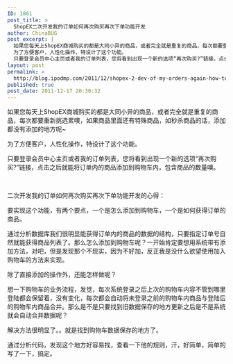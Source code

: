 ```yaml
---
ID: 1861
post_title: >
  ShopEX二次开发我的订单如何再次购买再次下单功能开发
author: ChinaBUG
post_excerpt: |
  如果您每天上ShopEX商城购买的都是大同小异的商品，或者完全就是重复的商品，每次都要重新挑选累噢，如果商品里面还有特殊商品，如秒杀商品的话，添加都没有添加的地方呢~
  为了方便客户，人性化操作，特设计了这个功能。
  只要登录会员中心主页或者我的订单列表，您将看到出现一个新的选项“再次购买?”链接，点击之后就能将订单内的商品添加到购物车内，包含商品的数量噢。
layout: post
permalink: >
  http://blog.ipodmp.com/2011/12/shopex-2-dev-of-my-orders-again-how-to-purchase-orders-of-functional-development.html
published: true
post_date: 2011-12-17 20:30:32
---
```

如果您每天上ShopEX商城购买的都是大同小异的商品，或者完全就是重复的商品，每次都要重新挑选累噢，如果商品里面还有特殊商品，如秒杀商品的话，添加都没有添加的地方呢~

为了方便客户，人性化操作，特设计了这个功能。

只要登录会员中心主页或者我的订单列表，您将看到出现一个新的选项“再次购买?”链接，点击之后就能将订单内的商品添加到购物车内，包含商品的数量噢。

&nbsp;

二次开发我的订单如何再次购买再次下单功能开发的心得：

要实现这个功能，有两个要点，一个是怎么添加到购物车，一个是如何获得订单的商品。

通过分析数据库我们很明显能获得订单内的商品的数据的结构，只要指定订单号自然就能获得商品列表了。那么怎么添加到购物车呢？一开始肯定要想用系统带有添加方法，对吧，但是发现那个不现实，因为不好加，反正我是没什么欲望使用加入购物车的方法来实现。

除了直接添加的操作外，还能怎样做呢？

想一下购物车的业务流程，发觉，每次系统登录之后上次的购物车内容不管到哪里登陆都会保留着，没有变化，每次都会自动将未登录之前的购物车内商品与登陆后的购物车内商品合并。那么是不是只要找到旧数据保存的地方更新之后是不是系统就会自动合并数据呢？

解决方法很明显了。。就是找到购物车数据保存的地方了。

通过分析代码，发现这个地方好容易找，查看一下他的规则，汗，好简单，简单的写了一下，搞定。

&nbsp;

<img src="http://img01.taobaocdn.com/imgextra/i1/108042908/T2gKWfXbpXXXXXXXXX_%21%21108042908.png" alt="" align="middle" />
<img src="http://img04.taobaocdn.com/imgextra/i4/108042908/T2reWfXbXXXXXXXXXX_%21%21108042908.png" alt="" align="middle" />
<img src="http://img04.taobaocdn.com/imgextra/i4/108042908/T2C1WfXaVXXXXXXXXX_%21%21108042908.png" alt="" align="middle" />
<img src="http://img04.taobaocdn.com/imgextra/i4/108042908/T2UeWfXatXXXXXXXXX_%21%21108042908.png" alt="" align="middle" />